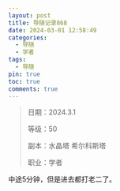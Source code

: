```yaml
---
layout: post
title: 导随记录868
date: 2024-03-01 12:58:49
categories:
  - 导随
  - 学者
tags:
  - 导随
pin: true
toc: true
comments: true
---
```

> 日期：2024.3.1
>
> 等级：50
>
> 副本：水晶塔 希尔科斯塔
>
> 职业：学者

中途5分钟，但是进去都打老二了。